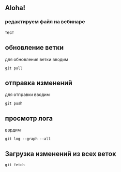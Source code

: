 ## Aloha!

### редактируем файл на вебинаре
тест

## обновление ветки
для обновления ветки вводим
```
git pull
```

## отправка изменений 

для отправки вводим
```
git push
```

## просмотр лога
вврдим 
```
git log --graph --all
```
## Загрузка изменений из всех веток

```
git fetch
```
